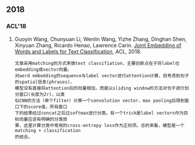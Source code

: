 ## 2018


### ACL'18

1. Guoyin Wang, Chunyuan Li, Wenlin Wang, Yizhe Zhang, Dinghan Shen, Xinyuan Zhang, Ricardo Henao, Lawrence Carin. [Joint Embedding of Words and Labels for Text Classification](http://people.ee.duke.edu/~lcarin/acl2018_Guoyin.pdf), *ACL*, 2018.
   ```
   文章采用matching的方式来做text classifiation，主要创新点在于将label也embedding成vector向量。
   对word embedding的sequence与label vector进行attention计算，但考虑到句子的spatial信息(phrases)，
   模型没有直接将attention后的向量相加，而是以sliding window的方法对句子进行划分窗口(长度为2r)，以类
   似CNN的方法（单个filter）计算一个convolution vector，max pooling后得到窗口下的score值，所有窗口
   下的结果经过concat之后过softmax进行分类。有一个trick是label vectors作为目标向量应该有明确的分类效
   果，这里计算分类中常用的cross-entropy loss作为正则项。总的来看，模型是一个matching + classification
   的结合。
   ```
